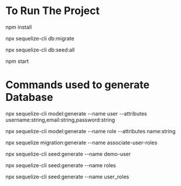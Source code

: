 # To Run The Project

npm install

npx sequelize-cli db:migrate

npx sequelize-cli db:seed:all

npm start

# Commands used to generate Database

npx sequelize-cli model:generate --name user --attributes username:string,email:string,password:string

npx sequelize-cli model:generate --name role --attributes name:string

npx sequelize migration:generate --name associate-user-roles

npx sequelize-cli seed:generate --name demo-user

npx sequelize-cli seed:generate --name roles

npx sequelize-cli seed:generate --name user_roles


